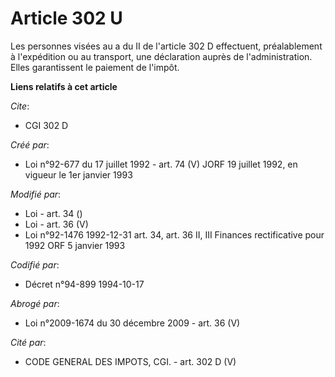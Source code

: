 # Article 302 U

Les personnes visées au a du II de l'article 302 D effectuent, préalablement à l'expédition ou au transport, une déclaration
auprès de l'administration. Elles garantissent le paiement de l'impôt.

**Liens relatifs à cet article**

_Cite_:

  - CGI 302 D

_Créé par_:

  - Loi n°92-677 du 17 juillet 1992 - art. 74 (V) JORF 19 juillet 1992, en vigueur le 1er janvier 1993

_Modifié par_:

  - Loi - art. 34 ()
  - Loi - art. 36 (V)
  - Loi n°92-1476 1992-12-31 art. 34, art. 36 II, III Finances rectificative pour 1992 ORF 5 janvier 1993

_Codifié par_:

  - Décret n°94-899 1994-10-17

_Abrogé par_:

  - Loi n°2009-1674 du 30 décembre 2009 - art. 36 (V)

_Cité par_:

  - CODE GENERAL DES IMPOTS, CGI. - art. 302 D (V)
